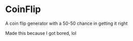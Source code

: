 # CoinFlip
A coin flip generator with a 50-50 chance in getting it right

Made this because I got bored, lol
